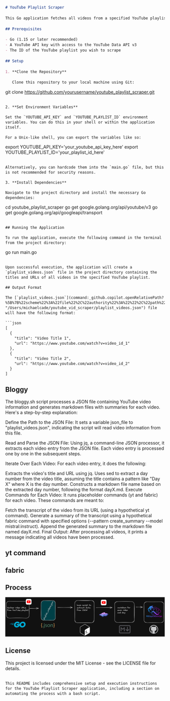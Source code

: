 ```markdown
# YouTube Playlist Scraper

This Go application fetches all videos from a specified YouTube playlist and exports their titles and URLs to a JSON file named `playlist_videos.json`.

## Prerequisites

- Go (1.15 or later recommended)
- A YouTube API key with access to the YouTube Data API v3
- The ID of the YouTube playlist you wish to scrape

## Setup

1. **Clone the Repository**

   Clone this repository to your local machine using Git:

   ```
   git clone https://github.com/yourusername/youtube_playlist_scraper.git
   ```

2. **Set Environment Variables**

   Set the `YOUTUBE_API_KEY` and `YOUTUBE_PLAYLIST_ID` environment variables. You can do this in your shell or within the application itself.

   For a Unix-like shell, you can export the variables like so:

   ```
   export YOUTUBE_API_KEY='your_youtube_api_key_here'
   export YOUTUBE_PLAYLIST_ID='your_playlist_id_here'
   ```

   Alternatively, you can hardcode them into the `main.go` file, but this is not recommended for security reasons.

3. **Install Dependencies**

   Navigate to the project directory and install the necessary Go dependencies:

   ```
   cd youtube_playlist_scraper
   go get google.golang.org/api/youtube/v3
   go get google.golang.org/api/googleapi/transport
   ```

## Running the Application

To run the application, execute the following command in the terminal from the project directory:

```
go run main.go
```

Upon successful execution, the application will create a `playlist_videos.json` file in the project directory containing the titles and URLs of all videos in the specified YouTube playlist.

## Output Format

The [`playlist_videos.json`](command:_github.copilot.openRelativePath?%5B%7B%22scheme%22%3A%22file%22%2C%22authority%22%3A%22%22%2C%22path%22%3A%22%2FUsers%2Fmichaelcade%2Fyoutube_vid_scraper%2Fplaylist_videos.json%22%2C%22query%22%3A%22%22%2C%22fragment%22%3A%22%22%7D%5D "/Users/michaelcade/youtube_vid_scraper/playlist_videos.json") file will have the following format:

```json
[
  {
    "title": "Video Title 1",
    "url": "https://www.youtube.com/watch?v=video_id_1"
  },
  {
    "title": "Video Title 2",
    "url": "https://www.youtube.com/watch?v=video_id_2"
  }
]
```

## Bloggy 

The bloggy.sh script processes a JSON file containing YouTube video information and generates markdown files with summaries for each video. Here's a step-by-step explanation:

Define the Path to the JSON File: It sets a variable json_file to "playlist_videos.json", indicating the script will read video information from this file.

Read and Parse the JSON File: Using jq, a command-line JSON processor, it extracts each video entry from the JSON file. Each video entry is processed one by one in the subsequent steps.

Iterate Over Each Video: For each video entry, it does the following:

Extracts the video's title and URL using jq.
Uses sed to extract a day number from the video title, assuming the title contains a pattern like "Day X" where X is the day number.
Constructs a markdown file name based on the extracted day number, following the format dayX.md.
Execute Commands for Each Video: It runs placeholder commands (yt and fabric) for each video. These commands are meant to:

Fetch the transcript of the video from its URL (using a hypothetical yt command).
Generate a summary of the transcript using a hypothetical fabric command with specified options (--pattern create_summary --model mistral:instruct).
Append the generated summary to the markdown file named dayX.md.
Final Output: After processing all videos, it prints a message indicating all videos have been processed.

## yt command 

## fabric 

## Process 

![](process.png)




## License

This project is licensed under the MIT License - see the LICENSE file for details.
```

This README includes comprehensive setup and execution instructions for the YouTube Playlist Scraper application, including a section on automating the process with a bash script.




